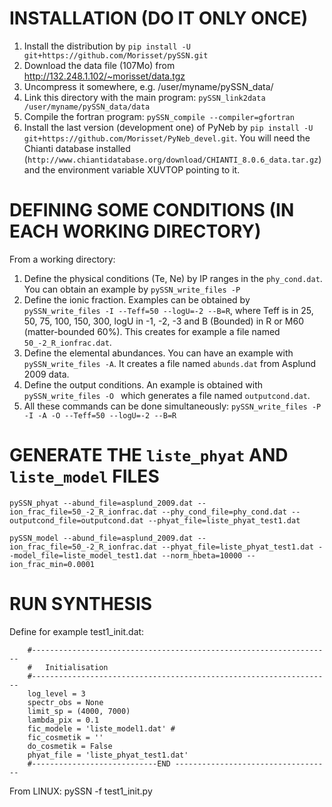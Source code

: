 INSTALLATION (DO IT ONLY ONCE)
======


1. Install the distribution by `pip install -U git+https://github.com/Morisset/pySSN.git`
1. Download the data file (107Mo) from http://132.248.1.102/~morisset/data.tgz
1. Uncompress it somewhere, e.g. /user/myname/pySSN_data/
1. Link this directory with the main program: `pySSN_link2data /user/myname/pySSN_data/data`
1. Compile the fortran program: `pySSN_compile --compiler=gfortran`
1. Install the last version (development one) of PyNeb by `pip install -U git+https://github.com/Morisset/PyNeb_devel.git`. You will need the Chianti database installed (`http://www.chiantidatabase.org/download/CHIANTI_8.0.6_data.tar.gz`) and the environment variable XUVTOP pointing to it.

DEFINING SOME CONDITIONS (IN EACH WORKING DIRECTORY)
======
From a working directory:

1. Define the physical conditions (Te, Ne) by IP ranges in the `phy_cond.dat`. You can obtain an example by `pySSN_write_files -P`
1. Define the ionic fraction. Examples can be obtained by `pySSN_write_files -I --Teff=50 --logU=-2 --B=R`, where Teff is in 25, 50, 75, 100, 150, 300, logU in -1, -2, -3 and B (Bounded) in R or M60 (matter-bounded 60%). This creates for example a file named `50_-2_R_ionfrac.dat`.
1. Define the elemental abundances. You can have an example with `pySSN_write_files -A`. It creates a file named `abunds.dat` from Asplund 2009 data.
1. Define the output conditions. An example is obtained with `pySSN_write_files -O ` which generates a file named `outputcond.dat`.
1. All these commands can be done simultaneously: `pySSN_write_files -P -I -A -O --Teff=50 --logU=-2 --B=R`

GENERATE THE `liste_phyat` AND `liste_model` FILES
====

`pySSN_phyat --abund_file=asplund_2009.dat --ion_frac_file=50_-2_R_ionfrac.dat --phy_cond_file=phy_cond.dat --outputcond_file=outputcond.dat --phyat_file=liste_phyat_test1.dat `

`pySSN_model --abund_file=asplund_2009.dat --ion_frac_file=50_-2_R_ionfrac.dat --phyat_file=liste_phyat_test1.dat --model_file=liste_model_test1.dat --norm_hbeta=10000 --ion_frac_min=0.0001`


RUN SYNTHESIS
=====


Define for example test1_init.dat:

		#-------------------------------------------------------------------
		#   Initialisation
		#-------------------------------------------------------------------
		log_level = 3
		spectr_obs = None
		limit_sp = (4000, 7000)
		lambda_pix = 0.1 
		fic_modele = 'liste_model1.dat' #
		fic_cosmetik = ''
		do_cosmetik = False
		phyat_file = 'liste_phyat_test1.dat'		
		#----------------------------END -----------------------------------

From LINUX: 
	pySSN -f test1_init.py


